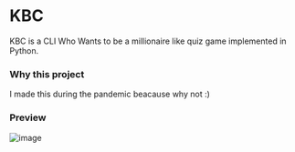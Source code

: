 # KBC

KBC is a CLI Who Wants to be a millionaire like quiz game implemented in Python.

### Why this project

I made this during the pandemic beacause why not :)

### Preview

![image](https://user-images.githubusercontent.com/48765068/156638047-34e9c37d-fe22-4c6f-a77d-eecdbea3b5ec.png)
